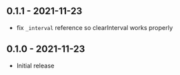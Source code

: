 ## 0.1.1 - 2021-11-23
- fix `_interval` reference so clearInterval works properly

## 0.1.0 - 2021-11-23
- Initial release
